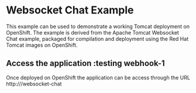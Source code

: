 Websocket Chat Example
======================

This example can be used to demonstrate a working Tomcat deployment on OpenShift.  The example is derived from the Apache Tomcat Websocket Chat example, packaged for compilation and deployment using the Red Hat Tomcat images on OpenShift.

Access the application :testing webhook-1
---------------------

Once deployed on OpenShift the application can be access through the URL http://<hostname>/websocket-chat
